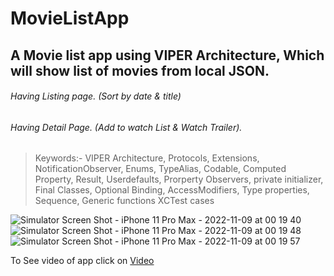 # MovieListApp
## A Movie list app using VIPER Architecture, Which will show list of movies from local JSON.
###### Having Listing page. (Sort by date & title)
###### Having Detail Page. (Add to watch List & Watch Trailer).

> Keywords:- VIPER Architecture, Protocols, Extensions, NotificationObserver, Enums, TypeAlias, Codable, Computed Property, Result, Userdefaults, Prorperty Observers, private initializer, Final Classes, Optional Binding, AccessModifiers, Type properties, Sequence, Generic functions 
> XCTest cases

![Simulator Screen Shot - iPhone 11 Pro Max - 2022-11-09 at 00 19 40](https://user-images.githubusercontent.com/24698471/200672503-6c0e453b-693f-4e41-a738-b47714d665da.png)
![Simulator Screen Shot - iPhone 11 Pro Max - 2022-11-09 at 00 19 48](https://user-images.githubusercontent.com/24698471/200672523-3f1a6c44-bbdb-43a6-82ff-36de740c0332.png)
![Simulator Screen Shot - iPhone 11 Pro Max - 2022-11-09 at 00 19 57](https://user-images.githubusercontent.com/24698471/200672530-96c4522e-8a62-44ae-911f-436d58a6119d.png)

To See video of app click on  [Video](https://drive.google.com/file/d/1B_jjwJo-picwM2-1jePl_uaw_p6XfcvK/view?usp=sharing)

